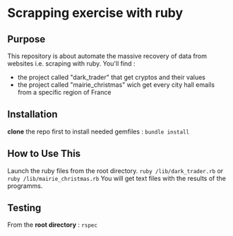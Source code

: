 # Scrapping exercise with ruby

## Purpose
This repository is about automate the massive recovery of data from websites i.e. scraping with ruby. 
You'll find :
* the project called "dark_trader" that get cryptos and their values
* the project called "mairie_christmas" wich get every city hall emails from a specific region of France

## Installation
**clone** the repo first
to install needed gemfiles :
```bundle install ```

## How to Use This
Launch the ruby files from the root directory.
```ruby /lib/dark_trader.rb```
or
```ruby /lib/mairie_christmas.rb```
You will get text files with the results of the programms.

## Testing
From the **root directory** :
```rspec```
